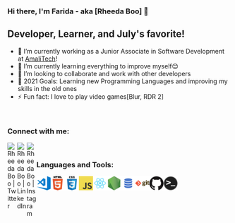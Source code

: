 ### Hi there, I'm Farida - aka [Rheeda Boo] 👋


<!--[![Twitter Follow](https://img.shields.io/twitter/follow/Rheeda_boo?color=1DA1F2&logo=twitter&style=for-the-badge)](https://twitter.com/intent/follow?original_referer=https%3A%2F%2Fgithub.com%2FcodeSTACKr&screen_name=Rheeda_boo)-->

## Developer, Learner, and July's favorite!

- 🔭 I’m currently working as a Junior Associate in Software Development at [AmaliTech][website]!
- 🌱 I’m currently learning everything to improve myself😊
- 👯 I’m looking to collaborate and work with other developers
- 🥅 2021 Goals: Learning new Programming Languages and improving my skills in the old ones
- ⚡ Fun fact: I love to play video games[Blur, RDR 2]


<br />

### Connect with me:

[<img align="left" alt="Rheeda Boo | Twitter" width="22px" src="https://cdn.jsdelivr.net/npm/simple-icons@v3/icons/twitter.svg" />][twitter]
[<img align="left" alt="Rheeda Boo | LinkedIn" width="22px" src="https://cdn.jsdelivr.net/npm/simple-icons@v3/icons/linkedin.svg" />][linkedin]
[<img align="left" alt="Rheeda Boo | Instagram" width="22px" src="https://cdn.jsdelivr.net/npm/simple-icons@v3/icons/instagram.svg" />][instagram]


<br />

### Languages and Tools:

<img align="left" alt="Visual Studio Code" width="32px" src="https://raw.githubusercontent.com/github/explore/80688e429a7d4ef2fca1e82350fe8e3517d3494d/topics/visual-studio-code/visual-studio-code.png" />
<img align="left" alt="HTML5" width="32px" src="https://raw.githubusercontent.com/github/explore/80688e429a7d4ef2fca1e82350fe8e3517d3494d/topics/html/html.png" />
<img align="left" alt="CSS3" width="32px" src="https://raw.githubusercontent.com/github/explore/80688e429a7d4ef2fca1e82350fe8e3517d3494d/topics/css/css.png" />
<img align="left" alt="JavaScript" width="32px" src="https://raw.githubusercontent.com/github/explore/80688e429a7d4ef2fca1e82350fe8e3517d3494d/topics/javascript/javascript.png" />
<img align="left" alt="React" width="32px" src="https://raw.githubusercontent.com/github/explore/80688e429a7d4ef2fca1e82350fe8e3517d3494d/topics/react/react.png" />
<img align="left" alt="Node.js" width="32px" src="https://raw.githubusercontent.com/github/explore/80688e429a7d4ef2fca1e82350fe8e3517d3494d/topics/nodejs/nodejs.png" />
<img align="left" alt="SQL" width="32px" src="https://raw.githubusercontent.com/github/explore/80688e429a7d4ef2fca1e82350fe8e3517d3494d/topics/sql/sql.png" />
<img align="left" alt="Git" width="32px" src="https://raw.githubusercontent.com/github/explore/80688e429a7d4ef2fca1e82350fe8e3517d3494d/topics/git/git.png" />
<img align="left" alt="GitHub" width="32px" src="https://raw.githubusercontent.com/github/explore/78df643247d429f6cc873026c0622819ad797942/topics/github/github.png" />
<img align="left" alt="Terminal" width="32px" src="https://raw.githubusercontent.com/github/explore/80688e429a7d4ef2fca1e82350fe8e3517d3494d/topics/terminal/terminal.png" />




[twitter]: https://twitter.com/Rheeda_boo
[instagram]: https://www.instagram.com/rheeda_boo/
[linkedin]: https://www.linkedin.com/in/farida-baberin-yor-beacher-34055a148/
[website]: https://www.amalitech.org/
